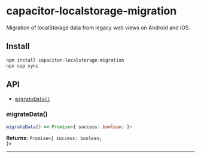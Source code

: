 # capacitor-localstorage-migration

Migration of localStorage data from legacy web views on Android and iOS.

## Install

```bash
npm install capacitor-localstorage-migration
npx cap sync
```

## API

<docgen-index>

* [`migrateData()`](#migratedata)

</docgen-index>

<docgen-api>
<!--Update the source file JSDoc comments and rerun docgen to update the docs below-->

### migrateData()

```typescript
migrateData() => Promise<{ success: boolean; }>
```

**Returns:** <code>Promise&lt;{ success: boolean; }&gt;</code>

--------------------

</docgen-api>
